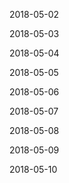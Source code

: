 2018-05-02

2018-05-03

2018-05-04

2018-05-05

2018-05-06

2018-05-07

2018-05-08

2018-05-09

2018-05-10
